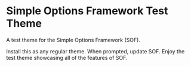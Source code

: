 Simple Options Framework Test Theme
========================

A test theme for the Simple Options Framework (SOF).

Install this as any regular theme. When prompted, update SOF. Enjoy the test theme showcasing all of the features of SOF.